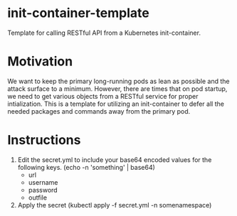 # init-container-template
Template for calling RESTful API from a Kubernetes init-container.

# Motivation
We want to keep the primary long-running pods as lean as possible and the attack surface to a minimum. However, there are times that on pod startup, we need to get various objects from
a RESTful service for proper intialization. This is a template for utilizing an init-container to defer all the needed packages and commands away from the primary pod.

# Instructions
1) Edit the secret.yml to include your base64 encoded values for the following keys. (echo -n 'something' | base64)
   * url
   * username
   * password
   * outfile
2) Apply the secret (kubectl apply -f secret.yml -n somenamespace)
